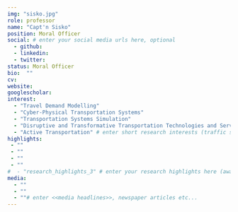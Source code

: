 ```yaml
---
img: "sisko.jpg"
role: professor
name: "Capt'n Sisko"
position: Moral Officer
social: # enter your social media urls here, optional
  - github: 
  - linkedin: 
  - twitter: 
status: Moral Officer
bio:  ""
cv: 
website: 
googlescholar: 
interest:
  - "Travel Demand Modelling"
  - "Cyber-Physical Transportation Systems"
  - "Transportation Systems Simulation"
  - "Disruptive and Transformative Transportation Technologies and Services"
  - "Active Transportation" # enter short research interests (traffic signal, CAV, etc.), optional
highlights:
 - ""
 - ""
 - ""
 - ""
#  - "research_highlights_3" # enter your research highlights here (awards, achievements, etc.), optional
media:
  - ""
  - "" 
  - ""# enter <<media headlines>>, newspaper articles etc...
---
```


